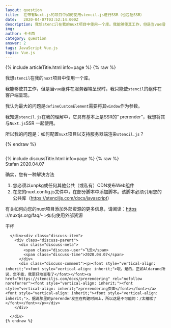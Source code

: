 ```yaml
---
layout: question
title:  在带有Nuxt.js的项目中如何使用stencil.js进行SSR（也包括SSR）
date:   2020-04-07T03:52:14.000Z
description: 我想stencil在我的nuxt项目中使用一个库。我能够使其工作，但是当vue组件在服务器端呈现时，我只能使stencil的组件在客户端呈现。我认...
img: 
author: 卡卡西
category: question
answer: 2
tags: JavaScript Vue.js
topic: Vue.js
---
```

<div class="article-root">
  <div class="article">
    {% include articleTitle.html info=page %}
    {% raw %}
    <div class="article-content"><p><font style="vertical-align: inherit;"><font style="vertical-align: inherit;">我想</font></font><code>stencil</code><font style="vertical-align: inherit;"><font style="vertical-align: inherit;">在我的</font></font><code>nuxt</code><font style="vertical-align: inherit;"><font style="vertical-align: inherit;">项目中</font><font style="vertical-align: inherit;">使用一个</font><font style="vertical-align: inherit;">库</font><font style="vertical-align: inherit;">。</font></font></p>

<p><font style="vertical-align: inherit;"><font style="vertical-align: inherit;">我能够使其工作，但是当</font></font><code>vue</code><font style="vertical-align: inherit;"><font style="vertical-align: inherit;">组件在服务器端呈现时，我只能使</font></font><code>stencil</code><font style="vertical-align: inherit;"><font style="vertical-align: inherit;">的组件在客户端呈现。</font></font></p>

<p><font style="vertical-align: inherit;"><font style="vertical-align: inherit;">我认为最大的问题是</font></font><code>defineCustomElement</code><font style="vertical-align: inherit;"><font style="vertical-align: inherit;">需要将其</font></font><code>window</code><font style="vertical-align: inherit;"><font style="vertical-align: inherit;">作为参数。</font></font></p>

<p><font style="vertical-align: inherit;"><font style="vertical-align: inherit;">我知道</font></font><code>stencil.js</code><font style="vertical-align: inherit;"><font style="vertical-align: inherit;">在我的理解中，它具有基本上是SSR的“ prerender”，我想将其与</font></font><code>Nuxt.js</code><font style="vertical-align: inherit;"><font style="vertical-align: inherit;">SSR </font><font style="vertical-align: inherit;">一起使用</font><font style="vertical-align: inherit;">。</font></font></p>

<p><font style="vertical-align: inherit;"><font style="vertical-align: inherit;">所以我的问题是：如何配置</font></font><code>nuxt</code><font style="vertical-align: inherit;"><font style="vertical-align: inherit;">项目以支持服务器端渲染</font></font><code>stencil.js</code><font style="vertical-align: inherit;"><font style="vertical-align: inherit;">？</font></font></p></div>
    {% endraw %}
  </div>
  <p style="height: 0;width:0;overflow: hidden;"> 第4129篇《在带有Nuxt.js的项目中如何使用stencil.js进行SSR（也包括SSR）》来自Winter(https://github.com/aiyld/aiyld.github.io)的站点</p>
  <div class="discuss-wrapper">
    {% include discussTitle.html info=page %}
    {% raw %}
    <div class="discuss-item">
        <div class="discuss-parent">
          <div class="discuss-meta">
            <span class="discuss-user">Stafan</span>
            <span class="discuss-time">2020.04.07</span>
          </div>
          <div class="discuss-comment"><p><font style="vertical-align: inherit;"><font style="vertical-align: inherit;">确实，您有一种解决方法 </font></font></p>

<ol>
<li><font style="vertical-align: inherit;"><font style="vertical-align: inherit;">您必须以unpkg或任何其他公共（或私有）CDN发布Web组件 </font></font></li>
<li><font style="vertical-align: inherit;"><font style="vertical-align: inherit;">在您的nuxt.config.js文件中，在部分脚本中添加脚本。</font><font style="vertical-align: inherit;">该脚本必须引用您的公共库（</font></font><a href="https://stenciljs.com/docs/javascript" rel="nofollow noreferrer"><font style="vertical-align: inherit;"><font style="vertical-align: inherit;">https://stenciljs.com/docs/javascript</font></font></a><font style="vertical-align: inherit;"><font style="vertical-align: inherit;">）</font></font></li>
</ol>

<p><font style="vertical-align: inherit;"><font style="vertical-align: inherit;">有关如何向您的nuxt项目添加外部资源的更多信息，请阅读：</font></font><a href="https://nuxtjs.org/faq/" rel="nofollow noreferrer"><font style="vertical-align: inherit;"><font style="vertical-align: inherit;">https</font></font></a><font style="vertical-align: inherit;"><font style="vertical-align: inherit;"> ://nuxtjs.org/faq/- </font><font style="vertical-align: inherit;">&gt;如何使用外部资源</font></font></p>

<p><font style="vertical-align: inherit;"><font style="vertical-align: inherit;">干杯</font></font></p></div>
        </div>
        
      </div><div class="discuss-item">
        <div class="discuss-parent">
          <div class="discuss-meta">
            <span class="discuss-user">飞云</span>
            <span class="discuss-time">2020.04.07</span>
          </div>
          <div class="discuss-comment"><p><font style="vertical-align: inherit;"><font style="vertical-align: inherit;">哦，是的，正如Aldarund所说，您不能，我更好地查看了</font></font><a href="https://stenciljs.com/docs/prerendering" rel="nofollow noreferrer"><font style="vertical-align: inherit;"><font style="vertical-align: inherit;">prerendering页面</font></font></a><font style="vertical-align: inherit;"><font style="vertical-align: inherit;">，据说那里的prerender发生在构建时间上，所以这是不可能的：/太糟糕了</font></font></p></div>
        </div>
        
      </div>
    {% endraw %}
  </div>
<div>
